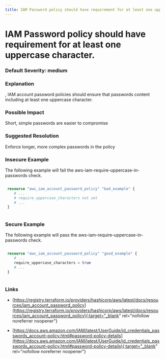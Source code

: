 ```yaml
---
title: IAM Password policy should have requirement for at least one uppercase character.
---
```


# IAM Password policy should have requirement for at least one uppercase character.

### Default Severity: <span class="severity medium">medium</span>

### Explanation

,
IAM account password policies should ensure that passwords content including at least one uppercase character.

### Possible Impact
Short, simple passwords are easier to compromise

### Suggested Resolution
Enforce longer, more complex passwords in the policy


### Insecure Example

The following example will fail the aws-iam-require-uppercase-in-passwords check.
```terraform

 resource "aws_iam_account_password_policy" "bad_example" {
 	# ...
 	# require_uppercase_characters not set
 	# ...
 }
 
```



### Secure Example

The following example will pass the aws-iam-require-uppercase-in-passwords check.
```terraform

 resource "aws_iam_account_password_policy" "good_example" {
 	# ...
 	require_uppercase_characters = true
 	# ...
 }
 
```



### Links


- [https://registry.terraform.io/providers/hashicorp/aws/latest/docs/resources/iam_account_password_policy](https://registry.terraform.io/providers/hashicorp/aws/latest/docs/resources/iam_account_password_policy){:target="_blank" rel="nofollow noreferrer noopener"}

- [https://docs.aws.amazon.com/IAM/latest/UserGuide/id_credentials_passwords_account-policy.html#password-policy-details](https://docs.aws.amazon.com/IAM/latest/UserGuide/id_credentials_passwords_account-policy.html#password-policy-details){:target="_blank" rel="nofollow noreferrer noopener"}



